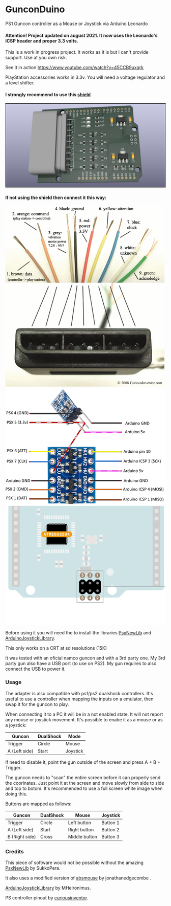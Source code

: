 # GunconDuino

PS1 Guncon controller as a Mouse or Joystick via Arduino Leonardo


#### Attention! Project updated on august 2021. It now uses the Leonardo's ICSP header and proper 3.3 volts.

This is a work in progress project. It works as it is but I can't provide support.
Use at you own risk.

See it in action
https://www.youtube.com/watch?v=45CCB9uxqrk

PlayStation accessories works in 3.3v. You will need a voltage regulator and a level shifter.

#### I strongly recommend to use this [shield](https://github.com/SukkoPera/PsxControllerShield)

![shield](https://raw.githubusercontent.com/SukkoPera/PsxControllerShield/master/img/render-top.png)

#### If not using the shield then connect it this way:

![controller pinout](docs/psx.png)
![wiring](docs/Guncon_Voltage.png)
![leonardo icsp header](docs/icsp_header.png)

Before using it you will need the to install the libraries [PsxNewLib](https://github.com/SukkoPera/PsxNewLib) and [ArduinoJoystickLibrary](https://github.com/MHeironimus/ArduinoJoystickLibrary).

This only works on a CRT at sd resolutions (15K)

It was tested with an oficial namco guncon and with a 3rd party one.
My 3rd party gun also have a USB port (to use on PS2). My gun requires to also connect the USB to power it.

### Usage
The adapter is also compatible with ps1/ps2 dualshock controllers. It's useful to use a controller when mapping the inputs on a emulator, then swap it for the guncon to play.

When connecting it to a PC it will be in a not enabled state. It will not report any mouse or joystick movement.
It's possible to enabe it as a mouse or as a joystick:

| Guncon        | DualShock | Mode     |
| ------------- |---------- | -------- |
| Trigger       | Circle    | Mouse    |
| A (Left side) | Start     | Joystick |


If need to disable it, point the gun outside of the screen and press A + B + Trigger.

The guncon needs to "scan" the entire screen before it can properly send the coorinates.
Just point it at the screen and move slowly from side to side and top to botom.
It's recommended to use a full screen white image when doing this.

Buttons are mapped as follows:

| Guncon         | DualShock | Mouse         | Joystick |
| -------------- | --------- |-------------- | -------- |
| Trigger        | Circle    | Left button   | Button 1 |
| A (Left side)  | Start     | Right button  | Button 2 |
| B (Right side) | Cross     | Middle button | Button 3 |


 
### Credits
This piece of software would not be possible without the amazing [PsxNewLib](https://github.com/SukkoPera/PsxNewLib) by SukkoPera.

It also uses a modified version of [absmouse](https://github.com/jonathanedgecombe/absmouse) by  jonathanedgecombe .

[ArduinoJoystickLibrary](https://github.com/MHeironimus/ArduinoJoystickLibrary) by MHeironimus.

PS controller pinout by [curiousinventor](https://store.curiousinventor.com/guides/PS2).
